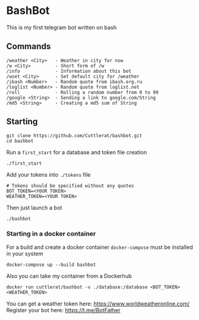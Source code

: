 # BashBot

This is my first telegram bot written on bash

## Commands

```
/weather <City>   - Weather in city for now
/w <City>         - Short form of /w
/info             - Information about this bot  
/wset <City>      - Set default city for /weather
/ibash <Number>   - Random quote from ibash.org.ru
/loglist <Number> - Random quote from loglist.net
/roll             - Rolling a random number from 0 to 99
/google <String>  - Sending a link to google.com/String 
/md5 <String>     - Creating a md5 sum of String 
```

## Starting

```
git clone https://github.com/Cuttlerat/bashbot.git
cd bashbot
```

Run a `first_start` for a database and token file creation 

```
./first_start
```

Add your tokens into `./tokens` file
```
# Tokens should be specified without any quotes
BOT_TOKEN=<YOUR TOKEN>
WEATHER_TOKEN=<YOUR TOKEN>
```

Then just launch a bot

```
./bashbot
```

### Starting in a docker container

For a build and create a docker container `docker-compose` must be installed in your system

```
docker-compose up --build bashbot 
```

Also you can take my container from a Dockerhub

```
docker run cuttlerat/bashbot -v ./database:/database <BOT_TOKEN> <WEATHER_TOKEN>
```

You can get a weather token here: https://www.worldweatheronline.com/ <br>
Register your bot here: https://t.me/BotFather

